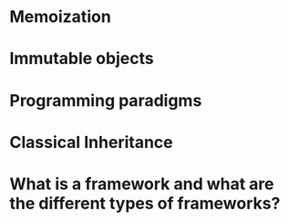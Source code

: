 # Memoization


# Immutable objects


# Programming paradigms


# Classical Inheritance


# What is a framework and what are the different types of frameworks?
